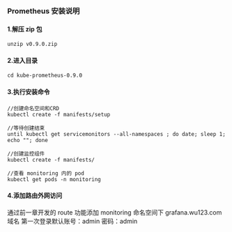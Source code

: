 ### Prometheus 安装说明

#### 1.解压 zip 包
```cassandraql
unzip v0.9.0.zip
```

#### 2.进入目录 
```cassandraql
cd kube-prometheus-0.9.0
```

#### 3.执行安装命令
```cassandraql
//创建命名空间和CRD
kubectl create -f manifests/setup

//等待创建结束
until kubectl get servicemonitors --all-namespaces ; do date; sleep 1; echo ""; done

//创建监控组件
kubectl create -f manifests/

//查看 monitoring 内的 pod
kubectl get pods -n monitoring
```

#### 4.添加路由外网访问
通过前一章开发的 route 功能添加 monitoring 命名空间下
grafana.wu123.com 域名
第一次登录默认账号：admin 密码：admin
